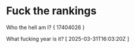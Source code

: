 # Fuck the rankings

Who the hell am I?
{ 17404026 }

What fucking year is it?
[ 2025-03-31T16:03:20Z ]

